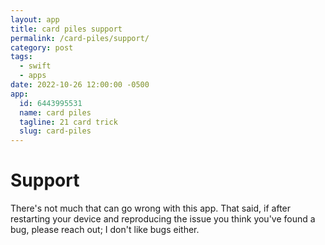 ```yaml
---
layout: app
title: card piles support
permalink: /card-piles/support/
category: post
tags:
  - swift
  - apps
date: 2022-10-26 12:00:00 -0500
app:
  id: 6443995531
  name: card piles
  tagline: 21 card trick
  slug: card-piles
---
```


# Support

There's not much that can go wrong with this app. That said, if after restarting your device and reproducing the issue you think you've found a bug, please reach out; I don't like bugs either.

